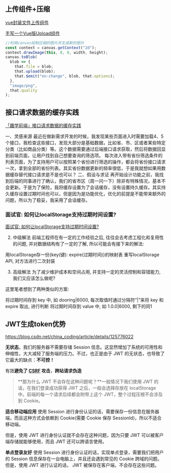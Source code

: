 ## 上传组件+压缩

[vue封装文件上传组件](https://juejin.cn/post/7131678686608097287)

[手写一个Vue版Upload组件](https://juejin.cn/post/6844904094667112461)

```js
//利用canvas绘制压缩的图片并生成新的图片
const context = canvas.getContext("2d");
context.drawImage(this, 0, 0, width, height);
canvas.toBlob(
  blob => {
    that.file = blob;
    that.upload(blob);
    that.$emit("on-change", blob, that.options);
  },
  "image/png",
  that.quality
);
```

## 接口请求数据的缓存实践

[「趣学前端」接口请求数据的缓存实践](https://developer.aliyun.com/article/1041320)

一、灵感来源
最近在做新需求开发的时候，我发现某些页面进入时需要加载4、5个接口，我检查这些接口，发现大部分是基础数据，比如省、市、区或者某些特定分类（比如商品分类）等。这个数据需要通过后端接口请求获取，然后将数据回显到前端页面，让用户找到自己想要查询的筛选项。
每次进入带有省份筛选条件的列表页面，为了支持用户可以按照某个省份进行筛选的操作，都会将省份接口请求一次，拿到全部的省份列表。其实省份数据更新的频率很低，于是我就想如果用数据缓存替代接口请求是不是也可以？
二、假设与求证
再开始设计功能之前，我找到后端的同事进行了确认，我们的省市区（周一问一下）除非有特殊情况，基本不会更新。于是为了保险，我将缓存设置为了会话缓存，没有设置持久缓存。其实持久缓存设置过期时间也可以，但是因为是功能优化，优化的前提是不能带来额外的问题，所以为了稳妥，我采用了会话缓存。

### 面试官: 如何让localStorage支持过期时间设置?

[面试官: 如何让localStorage支持过期时间设置?	](https://cloud.tencent.com/developer/article/1917589)

2. 中级解法
前端工程师在有一定的工作经验之后, 往往会去考虑工程化和复用性的问题, 并对数据结构有了一定的了解, 所以可能会有接下来的解法:

用localStorage存一份{key(键): expire(过期时间)}的映射表
重写localStorage API, 对方法进行二次封装

3. 高级解法
为了减少维护成本和空间占用, 并支持一定的灵活控制和容错能力, 我们又应该怎么做呢?

这里笔者想到了两种类似的方案:

将过期时间存到 key 中, 如 dooring|6000, 每次取值时通过分隔符“|”来将 key 和 expire 取出, 进行判断
将过期时间存到 value 中, 如 1.0.0|6000, 剩下的同1

## JWT生成token优势

https://blog.csdn.net/china_coding/article/details/125776022

**无状态**，我们的服务器不需要存储 Session 信息。这显然增加了系统的可用性和伸缩性，大大减轻了服务端的压力。不过，也正是由于 JWT 的无状态，也导致了它最大的缺点：**不可控！**

有效**避免了 [CSRF](https://so.csdn.net/so/search?q=CSRF&spm=1001.2101.3001.7020) 攻击**，**跨站请求伪造**

> **那为什么 JWT 不会存在这种问题呢？**一般情况下我们使用 JWT 的话，在我们登录成功获得 JWT 之后，一般会选择存放在 localStorage 中。前端的每一个请求后续都会附带上这个 JWT，整个过程压根不会涉及到 Cookie。

**适合移动端应用**
使用 Session 进行身份认证的话，需要保存一份信息在服务器端，而且这种方式会依赖到 Cookie(需要 Cookie 保存 SessionId)，所以不适合移动端。

但是，使用 JWT 进行身份认证就不会存在这种问题，因为只要 JWT 可以被客户端存储就能够使用，而且 JWT 还可以跨语言使用。

**单点登录友好**
使用 Session 进行身份认证的话，实现单点登录，需要我们把用户的 Session 信息保存在一台电脑上，并且还会遇到常见的 Cookie 跨域的问题。但是，使用 JWT 进行认证的话， JWT 被保存在客户端，不会存在这些问题。